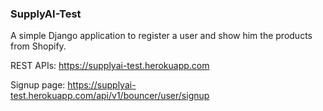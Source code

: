 ### SupplyAI-Test
A simple Django application to register a user and show him the products from Shopify.

REST APIs: https://supplyai-test.herokuapp.com

Signup page: https://supplyai-test.herokuapp.com/api/v1/bouncer/user/signup
